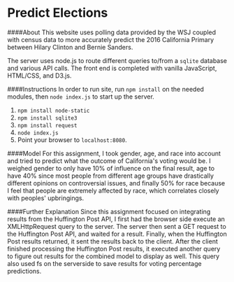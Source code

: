 # Predict Elections

####About
This website uses polling data provided by the WSJ coupled with census data to more accurately predict the 2016 California Primary between Hilary Clinton and Bernie Sanders. 

The server uses node.js to route different queries to/from a `sqlite` database and various API calls. The front end is completed with vanilla JavaScript, HTML/CSS, and D3.js. 

####Instructions
In order to run site, run `npm install` on the needed modules, then `node index.js` to start up the server. 

1. `npm install node-static`
2. `npm install sqlite3`
3. `npm install request`
4. `node index.js`
5. Point your browser to `localhost:8080`.

####Model
For this assignment, I took gender, age, and race into account and tried to predict what the outcome of California's voting would be. I weighed gender to only have 10%
of influence on the final result, age to have 40% since most people from different age groups have drastically different opinions on controversial issues, and finally
50% for race because I feel that people are extremely affected by race, which correlates closely with peoples' upbringings.

####Further Explanation
Since this assignment focused on integrating results from the Huffington Post API, I first had the browser side execute an XMLHttpRequest query to the server. The server
then sent a GET request to the Huffington Post API, and waited for a result. Finally, when the Huffington Post
results returned, it sent the results back to the client. After the client finished processing the Huffington Post results, it executed another query to figure out 
results for the combined model to display as well. This query also used fs on the serverside to save results for voting percentage predictions.
